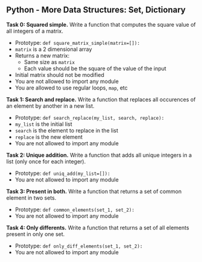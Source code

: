 ## Python - More Data Structures: Set, Dictionary

**Task 0: Squared simple.**
Write a function that computes the square value of all integers of a matrix.
- Prototype: `def square_matrix_simple(matrix=[]):`
- `matrix` is a 2 dimensional array
- Returns a new matrix:
	- Same size as `matrix`
	- Each value should be the square of the value of the input
- Initial matrix should not be modified
- You are not allowed to import any module
- You are allowed to use regular loops, `map`, etc

**Task 1: Search and replace.**
Write a function that replaces all occurences of an element by another in a new list.
- Prototype: `def search_replace(my_list, search, replace):`
- `my_list` is the initial list
- `search` is the element to replace in the list
- `replace` is the new element
- You are not allowed to import any module

**Task 2: Unique addition.**
Write a function that adds all unique integers in a list (only once for each integer).
- Prototype: `def uniq_add(my_list=[]):`
- You are not allowed to import any module

**Task 3: Present in both.**
Write a function that returns a set of common element in two sets.
- Prototype: `def common_elements(set_1, set_2):`
- You are not allowed to import any module

**Task 4: Only differents.**
Write a function that returns a set of all elements present in only one set.
- Prototype: `def only_diff_elements(set_1, set_2):`
- You are not allowed to import any module
